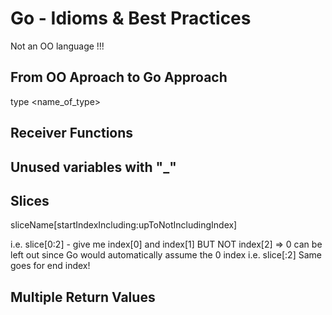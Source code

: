 # Go - Idioms & Best Practices

Not an OO language !!!

## From OO Aproach to Go Approach

type <name_of_type> <datatype>

## Receiver Functions

## Unused variables with "_"

## Slices

sliceName[startIndexIncluding:upToNotIncludingIndex]

i.e. slice[0:2] - give me index[0] and index[1] BUT NOT index[2]
=> 0 can be left out since Go would automatically assume the 0 index
i.e. slice[:2]
Same goes for end index!

## Multiple Return Values